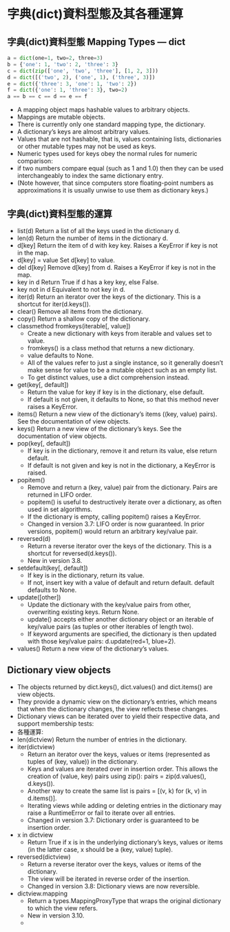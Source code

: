 # 字典(dict)資料型態及其各種運算
## 字典(dict)資料型態 Mapping Types — dict

```python
a = dict(one=1, two=2, three=3)
b = {'one': 1, 'two': 2, 'three': 3}
c = dict(zip(['one', 'two', 'three'], [1, 2, 3]))
d = dict([('two', 2), ('one', 1), ('three', 3)])
e = dict({'three': 3, 'one': 1, 'two': 2})
f = dict({'one': 1, 'three': 3}, two=2)
a == b == c == d == e == f
```
- A mapping object maps hashable values to arbitrary objects. 
- Mappings are mutable objects. 
- There is currently only one standard mapping type, the dictionary. 
- A dictionary’s keys are almost arbitrary values. 
- Values that are not hashable, that is, values containing lists, dictionaries or other mutable types  may not be used as keys. 
- Numeric types used for keys obey the normal rules for numeric comparison: 
- if two numbers compare equal (such as 1 and 1.0) then they can be used interchangeably to index the same dictionary entry. 
- (Note however, that since computers store floating-point numbers as approximations it is usually unwise to use them as dictionary keys.)

## 字典(dict)資料型態的運算
- list(d)   Return a list of all the keys used in the dictionary d.
- len(d)   Return the number of items in the dictionary d.
- d[key]  Return the item of d with key key. Raises a KeyError if key is not in the map.
- d[key] = value  Set d[key] to value.
- del d[key]  Remove d[key] from d. Raises a KeyError if key is not in the map.
- key in d  Return True if d has a key key, else False.
- key not in d  Equivalent to not key in d.
- iter(d)  Return an iterator over the keys of the dictionary. This is a shortcut for iter(d.keys()).
- clear()  Remove all items from the dictionary.
- copy()  Return a shallow copy of the dictionary.
- classmethod fromkeys(iterable[, value])   
  - Create a new dictionary with keys from iterable and values set to value.
  - fromkeys() is a class method that returns a new dictionary. 
  - value defaults to None. 
  - All of the values refer to just a single instance, so it generally doesn’t make sense for value to be a mutable object such as an empty list. 
  - To get distinct values, use a dict comprehension instead.
- get(key[, default]) 
  - Return the value for key if key is in the dictionary, else default. 
  - If default is not given, it defaults to None, so that this method never raises a KeyError.
- items()   Return a new view of the dictionary’s items ((key, value) pairs). See the documentation of view objects.
- keys()  Return a new view of the dictionary’s keys. See the documentation of view objects.
- pop(key[, default])
  - If key is in the dictionary, remove it and return its value, else return default. 
  - If default is not given and key is not in the dictionary, a KeyError is raised.
- popitem()  
  - Remove and return a (key, value) pair from the dictionary. Pairs are returned in LIFO order.
  - popitem() is useful to destructively iterate over a dictionary, as often used in set algorithms. 
  - If the dictionary is empty, calling popitem() raises a KeyError.
  - Changed in version 3.7: LIFO order is now guaranteed. In prior versions, popitem() would return an arbitrary key/value pair.
- reversed(d)
  - Return a reverse iterator over the keys of the dictionary. This is a shortcut for reversed(d.keys()).
  - New in version 3.8.
- setdefault(key[, default])
  - If key is in the dictionary, return its value. 
  - If not, insert key with a value of default and return default. default defaults to None.
- update([other])
  - Update the dictionary with the key/value pairs from other, overwriting existing keys. Return None.
  - update() accepts either another dictionary object or an iterable of key/value pairs (as tuples or other iterables of length two). 
  - If keyword arguments are specified, the dictionary is then updated with those key/value pairs: d.update(red=1, blue=2).
- values()  Return a new view of the dictionary’s values. 
## Dictionary view objects
- The objects returned by dict.keys(), dict.values() and dict.items() are view objects. 
- They provide a dynamic view on the dictionary’s entries, which means that when the dictionary changes, the view reflects these changes.
- Dictionary views can be iterated over to yield their respective data, and support membership tests:
- 各種運算:
- len(dictview) Return the number of entries in the dictionary.
- iter(dictview) 
  - Return an iterator over the keys, values or items (represented as tuples of (key, value)) in the dictionary.
  - Keys and values are iterated over in insertion order. This allows the creation of (value, key) pairs using zip(): pairs = zip(d.values(), d.keys()). 
  - Another way to create the same list is pairs = [(v, k) for (k, v) in d.items()].
  - Iterating views while adding or deleting entries in the dictionary may raise a RuntimeError or fail to iterate over all entries.
  - Changed in version 3.7: Dictionary order is guaranteed to be insertion order.
- x in dictview
  - Return True if x is in the underlying dictionary’s keys, values or items (in the latter case, x should be a (key, value) tuple).
- reversed(dictview)
  - Return a reverse iterator over the keys, values or items of the dictionary. 
  - The view will be iterated in reverse order of the insertion.
  - Changed in version 3.8: Dictionary views are now reversible.
- dictview.mapping
  - Return a types.MappingProxyType that wraps the original dictionary to which the view refers.
  - New in version 3.10.
  - 
